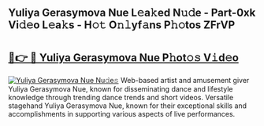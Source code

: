 ## Yuliya Gerasymova Nue L𝚎a𝚔ed N𝚞𝚍e - Part-0xk Vi𝚍𝚎o L𝚎a𝚔s - H𝚘𝚝 O𝚗𝚕yf𝚊ns P𝚑𝚘tos ZFrVP

# <h2><a href="http://kf1wdt.oniu.top/?m=Yuliya+Gerasymova+Nue">🔗👉 🔴 Yuliya Gerasymova Nue P𝚑ot𝚘𝚜 V𝚒d𝚎o</a></h2>

[![Yuliya Gerasymova Nue Nu𝚍e𝚜](https://i.imgur.com/0qMVB7G.gif)](http://kf1wdt.oniu.top/?m=Yuliya+Gerasymova+Nue)
Web-based artist and amusement giver Yuliya Gerasymova Nue, known for disseminating dance and lifestyle knowledge through trending dance trends and short videos. Versatile stagehand Yuliya Gerasymova Nue, known for their exceptional skills and accomplishments in supporting various aspects of live performances.  
